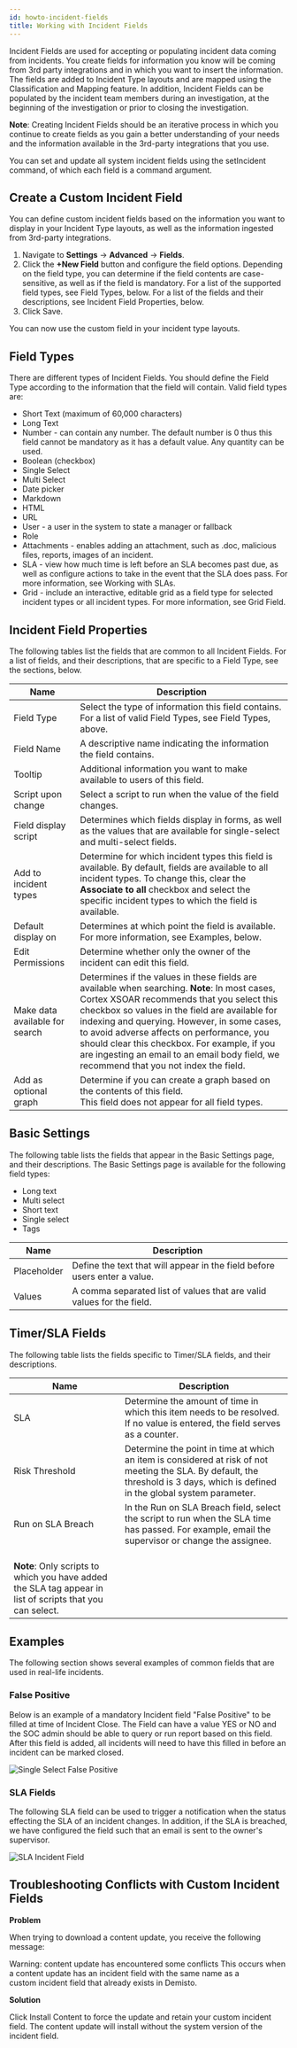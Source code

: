 ```yaml
---
id: howto-incident-fields
title: Working with Incident Fields
---
```

Incident Fields are used for accepting or populating incident data coming from incidents. You create fields for information you know will be coming from 3rd party integrations and in which you want to insert the information. The fields are added to Incident Type layouts and are mapped using the Classification and Mapping feature. In addition, Incident Fields can be populated by the incident team members during an investigation, at the beginning of the investigation or prior to closing the investigation.

**Note**: Creating Incident Fields should be an iterative process in which you continue to create fields as you gain a better understanding of your needs and the information available in the 3rd-party integrations that you use.

You can set and update all system incident fields using the setIncident command, of which each field is a command argument.

## Create a Custom Incident Field
You can define custom incident fields based on the information you want to display in your Incident Type layouts, as well as the information ingested from 3rd-party integrations. 

1. Navigate to **Settings** -> **Advanced** -> **Fields**.
2. Click the **+New Field** button and configure the field options. Depending on the field type, you can determine if the field contents are case-sensitive, as well as if the field is mandatory. 
   For a list of the supported field types, see Field Types, below.
   For a list of the fields and their descriptions, see Incident Field Properties, below.
3. Click Save.

You can now use the custom field in your incident type layouts.

## Field Types

There are different types of Incident Fields. You should define the Field Type according to the information that the field will contain. Valid field types are:

* Short Text (maximum of 60,000 characters)
* Long Text
* Number - can contain any number. The default number is 0 thus this field cannot be mandatory as it has a default value. Any quantity can be used.
* Boolean (checkbox)
* Single Select
* Multi Select
* Date picker
* Markdown
* HTML
* URL
* User - a user in the system to state a manager or fallback
* Role
* Attachments - enables adding an attachment, such as .doc, malicious files, reports, images of an incident.
* SLA - view how much time is left before an SLA becomes past due, as well as configure actions to take in the event that the SLA does pass. For more information, see Working with SLAs.
* Grid - include an interactive, editable grid as a field type for selected incident types or all incident types. For more information, see Grid Field.

## Incident Field Properties
The following tables list the fields that are common to all Incident Fields. For a list of fields, and their descriptions, that are specific to a Field Type, see the sections, below.

| Name | Description | 
| ------ | ------ |
| Field Type | Select the type of information this field contains. For a list of valid Field Types, see Field Types, above. |
| Field Name | A descriptive name indicating the information the field contains. |
| Tooltip | Additional information you want to make available to users of this field. |
| Script upon change | Select a script to run when the value of the field changes. |
| Field display script | Determines which fields display in forms, as well as the values that are available for single-select and multi-select fields. |
| Add to incident types | Determine for which incident types this field is available. By default, fields are available to all incident types. To change this, clear the **Associate to all** checkbox and select the specific incident types to which the field is available.  |
| Default display on | Determines at which point the field is available. For more information, see Examples, below. |
| Edit Permissions | Determine whether only the owner of the incident can edit this field. |
| Make data available for search | Determines if the values in these fields are available when searching. **Note**: In most cases, Cortex XSOAR recommends that you select this checkbox so values in the field are available for indexing and querying. However, in some cases, to avoid adverse affects on performance, you should clear this checkbox. For example, if you are ingesting an email to an email body field, we recommend that you not index the field.  |
| Add as optional graph | Determine if you can create a graph based on the contents of this field. <br>This field does not appear for all field types. |

## Basic Settings
The following table lists the fields that appear in the Basic Settings page, and their descriptions. The Basic Settings page is available for the following field types:

* Long text
* Multi select
* Short text
* Single select
* Tags

| Name | Description | 
| ------ | ------ |
| Placeholder | Define the text that will appear in the field before users enter a value. |
| Values | A comma separated list of values that are valid values for the field.  |

## Timer/SLA Fields
The following table lists the fields specific to Timer/SLA fields, and their descriptions.

| Name | Description | 
| ------ | ------ |
| SLA | Determine the amount of time in which this item needs to be resolved. If no value is entered, the field serves as a counter. |
| Risk Threshold | Determine the point in time at which an item is considered at risk of not meeting the SLA. By default, the threshold is 3 days, which is defined in the global system parameter. |
| Run on SLA Breach | In the Run on SLA Breach field, select the script to run when the SLA time has passed. For example, email the supervisor or change the assignee.
 <br> **Note**: Only scripts to which you have added the SLA tag appear in list of scripts that you can select. |

## Examples
The following section shows several examples of common fields that are used in real-life incidents.

### False Positive
Below is an example of a mandatory Incident field "False Positive" to be filled at time of Incident Close. The Field can have a value YES or NO and the SOC admin should be able to query or run report based on this field. After this field is added, all incidents will need to have this filled in before an incident can be marked closed.

![Single Select False Positive](../../doc_imgs/howtos/incidents/Single-Select_False-Positive.png)

### SLA Fields
The following SLA field can be used to trigger a notification when the status effecting the SLA of an incident changes. In addition, if the SLA is breached, we have configured the field such that an email is sent to the owner's supervisor.

![SLA Incident Field](../../doc_imgs/howtos/incidents/SLA_Incident_Field.png)

## Troubleshooting Conflicts with Custom Incident Fields
**Problem**

When trying to download a content update, you receive the following message:

Warning: content update has encountered some conflicts
This occurs when a content update has an incident field with the same name as a custom incident field that already exists in Demisto.

**Solution**

Click Install Content to force the update and retain your custom incident field. The content update will install without the system version of the incident field.